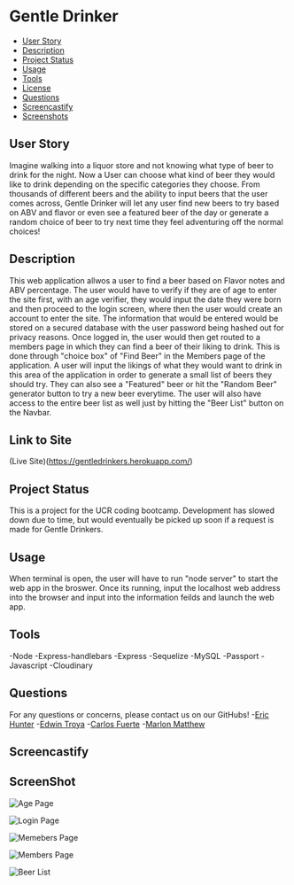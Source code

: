 # Gentle Drinker


  * [User Story](#userstory)
  * [Description](#description)
  * [Project Status](#projectstatus)
  * [Usage](#usage)
  * [Tools](#tools)
  * [License](#license)
  * [Questions](#questions)
  * [Screencastify](#Screencastify)
  * [Screenshots](#screenshots)

## User Story 
Imagine walking into a liquor store and not knowing what type of beer to drink for the night. Now a User can choose what kind of beer they would like to drink depending on the specific categories they choose. From thousands of different beers and the ability to input beers that the user comes across, Gentle Drinker will let any user find new beers to try based on ABV and flavor or even see a featured beer of the day or generate a random choice of beer to try next time they feel adventuring off the normal choices!


## Description
This web application allwos a user to find a beer based on Flavor notes and ABV percentage. The user would have to verify if they are of age to enter the site first, with an age verifier, they would input the date they were born and then proceed to the login screen, where then the user would create an account to enter the site. The information that would be entered would be stored on a secured database with the user password being hashed out for privacy reasons. Once logged in, the user would then get routed to a members page in which they can find a beer of their liking to drink. This is done through "choice box" of "Find Beer" in the Members page of the application. A user will input the likings of what they would want to drink in this area of the application in order to generate a small list of beers they should try. They can also see a "Featured" beer or hit the "Random Beer" generator button to try a new beer everytime. The user will also have access to the entire beer list as well just by hitting the "Beer List" button on the Navbar.

## Link to Site

(Live Site)(https://gentledrinkers.herokuapp.com/)

## Project Status
This is a project for the UCR coding bootcamp. Development has slowed down due to time, but would eventually be picked up soon if a request is made for Gentle Drinkers. 

## Usage
When terminal is open, the user will have to run "node server" to start the web app in the broswer. Once its running, input the localhost web address into the browser and input into the information feilds and launch the web app. 

## Tools
-Node 
-Express-handlebars
-Express
-Sequelize 
-MySQL
-Passport
-Javascript
-Cloudinary

## Questions
For any questions or concerns, please contact us on our GitHubs!
-[Eric Hunter](https://github.com/ehunter7)
-[Edwin Troya](https://github.com/ETroya)
-[Carlos Fuerte](https://github.com/cfuer12)
-[Marlon Matthew](https://github.com/marlonmatthew) 

## Screencastify


## ScreenShot
![Age Page](https://res.cloudinary.com/cfuer12/image/upload/v1614668772/gentle%20drinkers%20screenshots/beer1.png)

![Login Page](https://res.cloudinary.com/cfuer12/image/upload/v1614668772/gentle%20drinkers%20screenshots/beer2.png)

![Memebers Page](https://res.cloudinary.com/cfuer12/image/upload/v1614668771/gentle%20drinkers%20screenshots/beer3.png)

![Members Page](https://res.cloudinary.com/cfuer12/image/upload/v1614668772/gentle%20drinkers%20screenshots/beer4.png)

![Beer List](https://res.cloudinary.com/cfuer12/image/upload/v1614668777/gentle%20drinkers%20screenshots/beer5.png)
